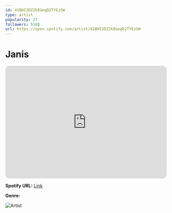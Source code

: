 ```yaml
---
id: 41BHI2DZ2k8GegD2TYEzSW
type: artist
popularity: 27
followers: 5168
url: https://open.spotify.com/artist/41BHI2DZ2k8GegD2TYEzSW
---
```

# Janis

<iframe style="border-radius:12px" src="https://open.spotify.com/embed/artist/41BHI2DZ2k8GegD2TYEzSW" width="100%" height="352" frameBorder="0" allowfullscreen="" allow="autoplay; clipboard-write; encrypted-media; fullscreen; picture-in-picture" loading="lazy"></iframe>

**Spotify URL:** [Link](https://open.spotify.com/artist/41BHI2DZ2k8GegD2TYEzSW)

**Genre:** 

![Artist](https://i.scdn.co/image/ab6761610000e5ebb0246b2f0fd887851ad44991)
